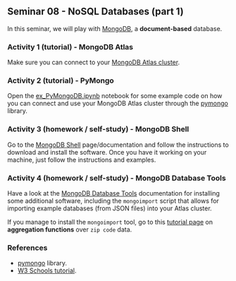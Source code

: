 ## Seminar 08 - NoSQL Databases (part 1)

In this seminar, we will play with [MongoDB](https://www.mongodb.com/atlas/database), a **document-based** database.

### Activity 1 (tutorial) - MongoDB Atlas

Make sure you can connect to your [MongoDB Atlas cluster](https://cloud.mongodb.com/).

### Activity 2 (tutorial) - PyMongo

Open the [ex_PyMongoDB.ipynb](./ex_PyMongoDB.ipynb) notebook for some example code on how you can connect and use your MongoDB Atlas cluster through the [pymongo](https://pymongo.readthedocs.io/en/stable/) library.

### Activity 3 (homework / self-study) - MongoDB Shell

Go to the [MongoDB Shell](https://docs.mongodb.com/v4.4/mongo/) page/documentation and follow the instructions to download and install the software. Once you have it working on your machine, just follow the instructions and examples.

### Activity 4 (homework / self-study) - MongoDB Database Tools

Have a look at the [MongoDB Database Tools](https://docs.mongodb.com/database-tools/) documentation for installing some additional software, including the `mongoimport` script that allows for importing example databases (from JSON files) into your Atlas cluster.

If you manage to install the `mongoimport` tool, go to this [tutorial page](https://docs.mongodb.com/manual/tutorial/aggregation-zip-code-data-set/) on **aggregation functions** over `zip code` data.

### References

- [pymongo](https://pymongo.readthedocs.io/en/stable/) library.
- [W3 Schools tutorial](https://www.w3schools.com/python/python_mongodb_getstarted.asp).
